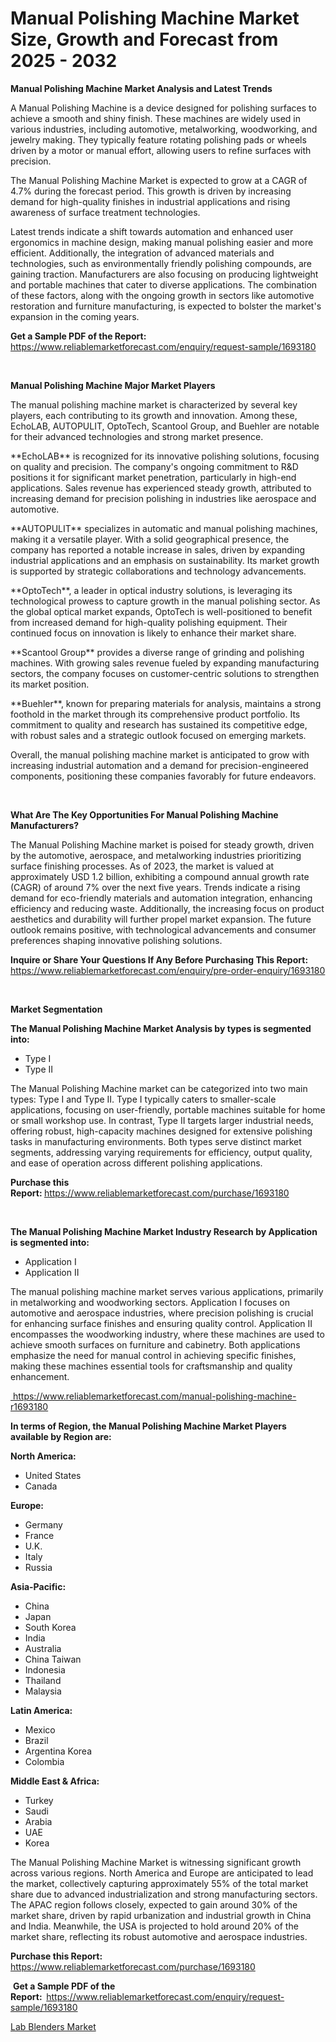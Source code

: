 <p><h1>Manual Polishing Machine Market Size, Growth and Forecast from 2025 - 2032</h1></p><p><strong>Manual Polishing Machine Market Analysis and Latest Trends</strong></p>
<p><p>A Manual Polishing Machine is a device designed for polishing surfaces to achieve a smooth and shiny finish. These machines are widely used in various industries, including automotive, metalworking, woodworking, and jewelry making. They typically feature rotating polishing pads or wheels driven by a motor or manual effort, allowing users to refine surfaces with precision.</p><p>The Manual Polishing Machine Market is expected to grow at a CAGR of 4.7% during the forecast period. This growth is driven by increasing demand for high-quality finishes in industrial applications and rising awareness of surface treatment technologies. </p><p>Latest trends indicate a shift towards automation and enhanced user ergonomics in machine design, making manual polishing easier and more efficient. Additionally, the integration of advanced materials and technologies, such as environmentally friendly polishing compounds, are gaining traction. Manufacturers are also focusing on producing lightweight and portable machines that cater to diverse applications. The combination of these factors, along with the ongoing growth in sectors like automotive restoration and furniture manufacturing, is expected to bolster the market's expansion in the coming years.</p></p>
<p><strong>Get a Sample PDF of the Report:&nbsp;</strong> <a href="https://www.reliablemarketforecast.com/enquiry/request-sample/1693180?utm_campaign=3512&utm_medium=2&utm_source=Github&utm_content=ia&utm_term=27032025&utm_id=manual-polishing-machine">https://www.reliablemarketforecast.com/enquiry/request-sample/1693180</a></p>
<p>&nbsp;</p>
<p><strong>Manual Polishing Machine Major Market Players</strong></p>
<p><p>The manual polishing machine market is characterized by several key players, each contributing to its growth and innovation. Among these, EchoLAB, AUTOPULIT, OptoTech, Scantool Group, and Buehler are notable for their advanced technologies and strong market presence.</p><p>**EchoLAB** is recognized for its innovative polishing solutions, focusing on quality and precision. The company's ongoing commitment to R&D positions it for significant market penetration, particularly in high-end applications. Sales revenue has experienced steady growth, attributed to increasing demand for precision polishing in industries like aerospace and automotive.</p><p>**AUTOPULIT** specializes in automatic and manual polishing machines, making it a versatile player. With a solid geographical presence, the company has reported a notable increase in sales, driven by expanding industrial applications and an emphasis on sustainability. Its market growth is supported by strategic collaborations and technology advancements.</p><p>**OptoTech**, a leader in optical industry solutions, is leveraging its technological prowess to capture growth in the manual polishing sector. As the global optical market expands, OptoTech is well-positioned to benefit from increased demand for high-quality polishing equipment. Their continued focus on innovation is likely to enhance their market share.</p><p>**Scantool Group** provides a diverse range of grinding and polishing machines. With growing sales revenue fueled by expanding manufacturing sectors, the company focuses on customer-centric solutions to strengthen its market position.</p><p>**Buehler**, known for preparing materials for analysis, maintains a strong foothold in the market through its comprehensive product portfolio. Its commitment to quality and research has sustained its competitive edge, with robust sales and a strategic outlook focused on emerging markets.</p><p>Overall, the manual polishing machine market is anticipated to grow with increasing industrial automation and a demand for precision-engineered components, positioning these companies favorably for future endeavors.</p></p>
<p>&nbsp;</p>
<p><strong>What Are The Key Opportunities For Manual Polishing Machine Manufacturers?</strong></p>
<p><p>The Manual Polishing Machine market is poised for steady growth, driven by the automotive, aerospace, and metalworking industries prioritizing surface finishing processes. As of 2023, the market is valued at approximately USD 1.2 billion, exhibiting a compound annual growth rate (CAGR) of around 7% over the next five years. Trends indicate a rising demand for eco-friendly materials and automation integration, enhancing efficiency and reducing waste. Additionally, the increasing focus on product aesthetics and durability will further propel market expansion. The future outlook remains positive, with technological advancements and consumer preferences shaping innovative polishing solutions.</p></p>
<p><strong>Inquire or Share Your Questions If Any Before Purchasing This Report:</strong> <a href="https://www.reliablemarketforecast.com/enquiry/pre-order-enquiry/1693180?utm_campaign=3512&utm_medium=2&utm_source=Github&utm_content=ia&utm_term=27032025&utm_id=manual-polishing-machine">https://www.reliablemarketforecast.com/enquiry/pre-order-enquiry/1693180</a></p>
<p>&nbsp;</p>
<p><strong>Market Segmentation</strong></p>
<p><strong>The Manual Polishing Machine Market Analysis by types is segmented into:</strong></p>
<p><ul><li>Type I</li><li>Type II</li></ul></p>
<p><p>The Manual Polishing Machine market can be categorized into two main types: Type I and Type II. Type I typically caters to smaller-scale applications, focusing on user-friendly, portable machines suitable for home or small workshop use. In contrast, Type II targets larger industrial needs, offering robust, high-capacity machines designed for extensive polishing tasks in manufacturing environments. Both types serve distinct market segments, addressing varying requirements for efficiency, output quality, and ease of operation across different polishing applications.</p></p>
<p><strong>Purchase this Report:&nbsp;</strong><a href="https://www.reliablemarketforecast.com/purchase/1693180?utm_campaign=3512&utm_medium=2&utm_source=Github&utm_content=ia&utm_term=27032025&utm_id=manual-polishing-machine">https://www.reliablemarketforecast.com/purchase/1693180</a></p>
<p>&nbsp;</p>
<p><strong>The Manual Polishing Machine Market Industry Research by Application is segmented into:</strong></p>
<p><ul><li>Application I</li><li>Application II</li></ul></p>
<p><p>The manual polishing machine market serves various applications, primarily in metalworking and woodworking sectors. Application I focuses on automotive and aerospace industries, where precision polishing is crucial for enhancing surface finishes and ensuring quality control. Application II encompasses the woodworking industry, where these machines are used to achieve smooth surfaces on furniture and cabinetry. Both applications emphasize the need for manual control in achieving specific finishes, making these machines essential tools for craftsmanship and quality enhancement.</p></p>
<p><a href="https://www.reliablemarketforecast.com/manual-polishing-machine-r1693180?utm_campaign=3512&utm_medium=2&utm_source=Github&utm_content=ia&utm_term=27032025&utm_id=manual-polishing-machine">&nbsp;https://www.reliablemarketforecast.com/manual-polishing-machine-r1693180</a></p>
<p><strong>In terms of Region, the Manual Polishing Machine Market Players available by Region are:</strong></p>
<p>
    <p> <strong> North America: </strong>
        <ul>
            <li>United States</li>
            <li>Canada</li>
        </ul>
        </p> 
    <p> <strong> Europe: </strong>
        <ul>
            <li>Germany</li>
            <li>France</li>
            <li>U.K.</li>
            <li>Italy</li>
            <li>Russia</li>
        </ul>
        </p> 
    <p> <strong> Asia-Pacific: </strong>
        <ul>
            <li>China</li>
            <li>Japan</li>
            <li>South Korea</li>
            <li>India</li>
            <li>Australia</li>
            <li>China Taiwan</li>
            <li>Indonesia</li>
            <li>Thailand</li>
            <li>Malaysia</li>
        </ul>
        </p> 
    <p> <strong> Latin America: </strong>
        <ul>
            <li>Mexico</li>
            <li>Brazil</li>
            <li>Argentina Korea</li>
            <li>Colombia</li>
        </ul>
        </p> 
    <p> <strong> Middle East & Africa: </strong>
        <ul>
            <li>Turkey</li>
            <li>Saudi</li>
            <li>Arabia</li>
            <li>UAE</li>
            <li>Korea</li>
        </ul>
    </p>
    </p>
<p><p>The Manual Polishing Machine Market is witnessing significant growth across various regions. North America and Europe are anticipated to lead the market, collectively capturing approximately 55% of the total market share due to advanced industrialization and strong manufacturing sectors. The APAC region follows closely, expected to gain around 30% of the market share, driven by rapid urbanization and industrial growth in China and India. Meanwhile, the USA is projected to hold around 20% of the market share, reflecting its robust automotive and aerospace industries.</p></p>
<p><strong>Purchase this Report: </strong><a href="https://www.reliablemarketforecast.com/purchase/1693180?utm_campaign=3512&utm_medium=2&utm_source=Github&utm_content=ia&utm_term=27032025&utm_id=manual-polishing-machine">https://www.reliablemarketforecast.com/purchase/1693180</a></p>
<p>&nbsp;<strong>Get a Sample PDF of the Report:&nbsp;&nbsp;</strong><a href="https://www.reliablemarketforecast.com/enquiry/request-sample/1693180?utm_campaign=3512&utm_medium=2&utm_source=Github&utm_content=ia&utm_term=27032025&utm_id=manual-polishing-machine">https://www.reliablemarketforecast.com/enquiry/request-sample/1693180</a></p>
<p><strong></strong></p>
<p><p><a href="https://github.com/naulasulakr0/Market-Research-Report-List-1/blob/main/lab-blenders-market.md?utm_campaign=3512&utm_medium=2&utm_source=Github&utm_content=ia&utm_term=27032025&utm_id=manual-polishing-machine">Lab Blenders Market</a></p></p>
